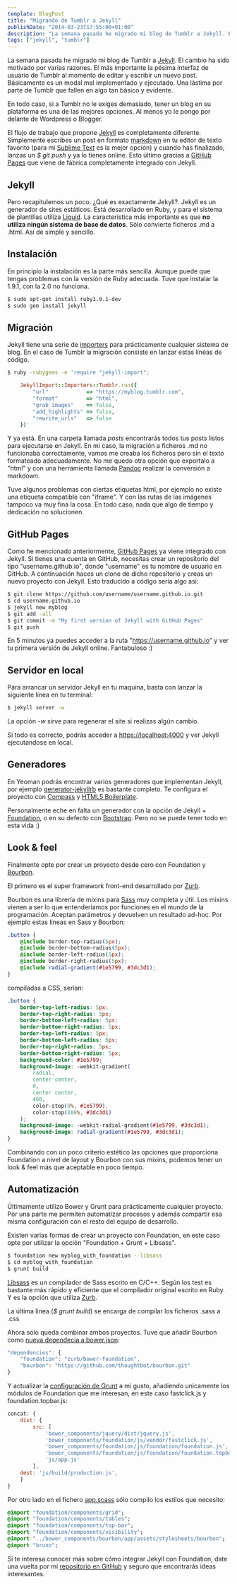 ```yaml
---
template: BlogPost
title: "Migrando de Tumblr a Jekyll"
publishDate: "2014-03-23T17:55:00+01:00"
description: "La semana pasada he migrado mi blog de Tumblr a Jekyll. El cambio ha sido motivado por varias razones."
tags: ["jekyll", "tumblr"]
---
```


La semana pasada he migrado mi blog de Tumblr a [Jekyll](https://jekyllrb.com/). El cambio ha sido motivado por varias razones. El más importante la pésima interfaz de usuario de Tumblr al momento de editar y escribir un nuevo post. Básicamente es un modal mal implementado y ejecutado. Una lástima por parte de Tumblr que fallen en algo tan básico y evidente.

En todo caso, si a Tumblr no le exiges demasiado, tener un blog en su plataforma es una de las mejores opciones. Al menos yo le pongo por delante de Wordpress o Blogger.

El flujo de trabajo que propone [Jekyll](https://jekyllrb.com/) es completamente diferente. Simplemente escribes un post en formato [markdown](https://daringfireball.net/projects/markdown/) en tu editor de texto favorito (para mi [Sublime Text](https://www.sublimetext.com/) es la mejor opción) y cuando has finalizado, lanzas un _$ git push_ y ya lo tienes online. Esto último gracias a [GitHub Pages](https://pages.github.com/) que viene de fábrica completamente integrado con Jekyll.

## Jekyll

Pero recapitulemos un poco. ¿Qué es exactamente Jekyll?.
Jekyll es un generador de sites estáticos. Está desarrollado en Ruby, y para el sistema de plantillas utiliza [Liquid](https://docs.shopify.com/themes/liquid-basics). La característica más importante es que **no utiliza ningún sistema de base de datos**. Sólo convierte ficheros .md a .html. Así de simple y sencillo.

## Instalación

En principio la instalación es la parte más sencilla. Aunque puede que tengas problemas con la versión de Ruby adecuada. Tuve que instalar la 1.9.1, con la 2.0 no funciona.

```bash
$ sudo apt-get install ruby1.9.1-dev
$ sudo gem install jekyll
```

## Migración

Jekyll tiene una serie de [importers](https://import.jekyllrb.com/docs/home/) para prácticamente cualquier sistema de blog. En el caso de Tumblr la migración consiste en lanzar estas líneas de código.

```bash
$ ruby -rubygems -e 'require "jekyll-import";
```

```ruby
	JekyllImport::Importers::Tumblr.run({
		"url"            => "https://myblog.tumblr.com",
		"format"         => "html",
		"grab_images"    => false,
		"add_highlights" => false,
		"rewrite_urls"   => false
	})'
```

Y ya está. En una carpeta llamada _posts_ encontrarás todos tus posts listos para ejecutarse en Jekyll. En mi caso, la migración a ficheros .md no funcionaba correctamente, vamos me creaba los ficheros pero sin el texto formateado adecuadamente. No me quedo otra opción que exportalo a "html" y con una herramienta llamada [Pandoc](https://johnmacfarlane.net/pandoc/) realizar la conversión a markdown.

Tuve algunos problemas con ciertas etiquetas html, por ejemplo no existe una etiqueta compatible con "iframe". Y con las rutas de las imágenes tampoco va muy fina la cosa. En todo caso, nada que algo de tiempo y dedicación no solucionen.

## GitHub Pages

Como he mencionado anteriormente, [GitHub Pages](https://pages.github.com/) ya viene integrado con Jekyll. Si tienes una cuenta en GitHub, necesitas crear un repositorio del tipo "username.github.io", donde "username" es tu nombre de usuario en GitHub. A continuación haces un clone de dicho repositorio y creas un nuevo proyecto con Jekyll. Esto traducido a código sería algo así:

```bash
$ git clone https://github.com/username/username.github.io.git
$ cd username.github.io
$ jekyll new myblog
$ git add -all
$ git commit -m "My first version of Jekyll with GitHub Pages"
$ git push
```

En 5 minutos ya puedes acceder a la ruta "https://username.github.io" y ver tu primera versión de Jekyll online. Fantabuloso :)

## Servidor en local

Para arrancar un servidor Jekyll en tu maquina, basta con lanzar la siguiente línea en tu terminal:

```bash
$ jekyll server -w
```

La opción _-w_ sirve para regenerar el site si realizas algún cambio.

Si todo es correcto, podrás acceder a [https://localhost:4000](https://localhost:4000) y ver Jekyll ejecutandose en local.

## Generadores

En Yeoman podrás encontrar varios generadores que implementan Jekyll, por ejemplo [generator-jekyllrb](https://github.com/robwierzbowski/generator-jekyllrb) es bastante completo. Te configura el proyecto con [Compass](https://compass-style.org/) y [HTML5 Boilerplate](https://html5boilerplate.com/).

Personalmente eche en falta un generador con la opción de Jekyll + [Foundation](https://foundation.zurb.com/), o en su defecto con [Bootstrap](https://getbootstrap.com). Pero no se puede tener todo en esta vida :)

## Look & feel

Finalmente opte por crear un proyecto desde cero con Foundation y [Bourbon](bourbon.io).

El primero es el super framework front-end desarrollado por [Zurb](https://zurb.com/).

Bourbon es una librería de mixins para [Sass](https://sass-lang.com/) muy completa y útil. Los mixins vienen a ser lo que entenderíamos por funciones en el mundo de la programación. Aceptan parámetros y devuelven un resultado ad-hoc. Por ejemplo estas líneas en Sass y Bourbon:

```css
.button {
	@include border-top-radius(5px);
	@include border-bottom-radius(5px);
	@include border-left-radius(5px);
	@include border-right-radius(5px);
	@include radial-gradient(#1e5799, #3dc3d1);
}
```

compiladas a CSS, serían:

```css
.button {
	border-top-left-radius: 5px;
	border-top-right-radius: 5px;
	border-bottom-left-radius: 5px;
	border-bottom-right-radius: 5px;
	border-top-left-radius: 5px;
	border-bottom-left-radius: 5px;
	border-top-right-radius: 5px;
	border-bottom-right-radius: 5px;
	background-color: #1e5799;
	background-image: -webkit-gradient(
		radial,
		center center,
		0,
		center center,
		460,
		color-stop(0%, #1e5799),
		color-stop(100%, #3dc3d1)
	);
	background-image: -webkit-radial-gradient(#1e5799, #3dc3d1);
	background-image: radial-gradient(#1e5799, #3dc3d1);
}
```

Combinando con un poco criterio estético las opciones que proporciona Foundation a nivel de layout y Bourbon con sus mixins, podemos tener un look & feel más que aceptable en poco tiempo.

## Automatización

Últimamente utilizo Bower y Grunt para prácticamente cualquier proyecto. Por una parte me permiten automatizar procesos y además compartir esa misma configuración con el resto del equipo de desarrollo.

Existen varias formas de crear un proyecto con Foundation, en este caso opte por utilizar la opción "Foundation + Grunt + Libsass".

```bash
$ foundation new myblog_with_foundation --libsass
$ cd myblog_with_foundation
$ grunt build
```

[Libsass](https://libsass.org/) es un compilador de Sass escrito en C/C++. Según los test es bastante más rápido y eficiente que el compilador original escrito en Ruby. Y es la opción
que utiliza [Zurb](https://zurb.com/).

La última línea (_$ grunt build_) se encarga de compilar los ficheros .sass a .css

Ahora sólo queda combinar ambos proyectos. Tuve que añadir Bourbon como [nueva dependecia a bower.json](https://github.com/brunogarcia/brunogarcia.github.io/blob/master/bower.json):

```javascript
"dependencies": {
	"foundation": "zurb/bower-foundation",
	"bourbon": "https://github.com/thoughtbot/bourbon.git"
}
```

Y actualizar la [configuración de Grunt](https://github.com/brunogarcia/brunogarcia.github.io/blob/master/Gruntfile.js) a mi gusto, añadiendo unicamente los módulos de Foundation que me interesan, en este caso fastclick.js y foundation.topbar.js:

```javascript
concat: {
	dist: {
		src: [
			'bower_components/jquery/dist/jquery.js',
			'bower_components/foundation/js/vendor/fastclick.js',
			'bower_components/foundation/js/foundation/foundation.js',
			'bower_components/foundation/js/foundation/foundation.topbar.js',
			'js/app.js'
		],
	dest: 'js/build/production.js',
	}
}
```

Por otro lado en el fichero [app.scass](https://github.com/brunogarcia/brunogarcia.github.io/blob/master/scss/app.scss) sólo compilo los estilos que necesito:

```sass
@import "foundation/components/grid";
@import "foundation/components/tables";
@import "foundation/components/top-bar";
@import "foundation/components/visibility";
@import "../bower_components/bourbon/app/assets/stylesheets/bourbon";
@import "bruno";
```

Si te interesa conocer más sobre cómo integrar Jekyll con Foundation, date una vuelta por mi [repositorio en GitHub](https://github.com/brunogarcia/brunogarcia.github.io) y seguro que encontrarás ideas interesantes.
